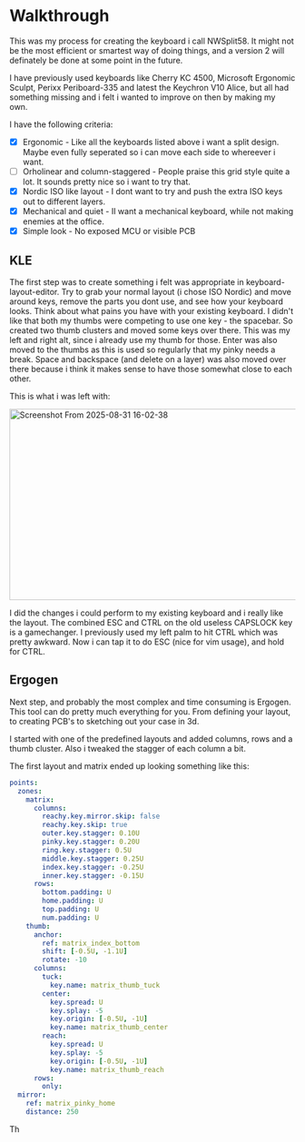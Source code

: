 # Walkthrough

This was my process for creating the keyboard i call NWSplit58. It might not be the most efficient or smartest way of doing things, and a version 2 will definately be done at some point in the future.

I have previously used keyboards like Cherry KC 4500, Microsoft Ergonomic Sculpt, Perixx Periboard-335 and latest the Keychron V10 Alice, but all had something missing and i felt i wanted to improve on then by making my own. 

I have the following criteria:

 - [X] Ergonomic - Like all the keyboards listed above i want a split design. Maybe even fully seperated so i can move each side to whereever i want.
 - [ ] Orholinear and column-staggered - People praise this grid style quite a lot. It sounds pretty nice so i want to try that.
 - [X] Nordic ISO like layout - I dont want to try and push the extra ISO keys out to different layers.
 - [X] Mechanical and quiet - II want a mechanical keyboard, while not making enemies at the office.
 - [X] Simple look - No exposed MCU or visible PCB 

## KLE

The first step was to create something i felt was appropriate in keyboard-layout-editor. Try to grab your normal layout (i chose ISO Nordic) and move around keys, remove the parts you dont use, and see how your keyboard looks. 
Think about what pains you have with your existing keyboard. I didn't like that both my thumbs were competing to use one key - the spacebar. So created two thumb clusters and moved some keys over there. 
This was my left and right alt, since i already use my thumb for those. Enter was also moved to the thumbs as this is used so regularly that my pinky needs a break. Space and backspace (and delete on a layer) was also moved over there because i think it makes sense to have those somewhat close to each other.

This is what i was left with:

<img width="932" height="337" alt="Screenshot From 2025-08-31 16-02-38" src="https://github.com/user-attachments/assets/eb63dce4-5942-42bf-a4b0-56ee0cbd8b3b" />

I did the changes i could perform to my existing keyboard and i really like the layout. The combined ESC and CTRL on the old useless CAPSLOCK key is a gamechanger. I previously used my left palm to hit CTRL which was pretty awkward. 
Now i can tap it to do ESC (nice for vim usage), and hold for CTRL.

##  Ergogen

Next step, and probably the most complex and time consuming is Ergogen. This tool can do pretty much everything for you. From defining your layout, to creating PCB's to sketching out your case in 3d.

I started with one of the predefined layouts and added columns, rows and a thumb cluster. Also i tweaked the stagger of each column a bit.

The first layout and matrix ended up looking something like this:
```yaml
points:
  zones:
    matrix:
      columns:
        reachy.key.mirror.skip: false
        reachy.key.skip: true
        outer.key.stagger: 0.10U
        pinky.key.stagger: 0.20U
        ring.key.stagger: 0.5U
        middle.key.stagger: 0.25U
        index.key.stagger: -0.25U
        inner.key.stagger: -0.15U
      rows:
        bottom.padding: U
        home.padding: U
        top.padding: U
        num.padding: U
    thumb:
      anchor:
        ref: matrix_index_bottom
        shift: [-0.5U, -1.1U]
        rotate: -10
      columns:
        tuck:
          key.name: matrix_thumb_tuck
        center:
          key.spread: U
          key.splay: -5
          key.origin: [-0.5U, -1U]
          key.name: matrix_thumb_center
        reach:
          key.spread: U
          key.splay: -5
          key.origin: [-0.5U, -1U]
          key.name: matrix_thumb_reach
      rows:
        only:
  mirror:
    ref: matrix_pinky_home
    distance: 250
```

Th

